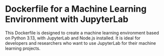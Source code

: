 # Dockerfile for a Machine Learning Environment with JupyterLab

This Dockerfile is designed to create a machine learning environment based on Python 3.13, with JupyterLab and Node.js installed. It is ideal for developers and researchers who want to use JupyterLab for their machine learning projects.
